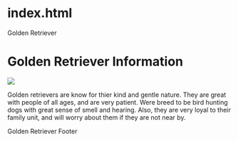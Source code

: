 # index.html
Golden Retriever
<!DOCTYPE html>
<html>
  <head>
      <title>Dog Breeds
      <link rel= "styes.css" href= "styles.css" type = text/css>
      <! -- metadata, links to css files,SEO --></title>
  </head>
  <body>
      <h1>Golden Retriever Information</h1>
       <img id= "Golden Retriever" src= "https://live.staticflickr.com/3722/10581910556_659c71691b_b.jpg"/150>
       <p>
           Golden retrievers are know for thier kind and gentle nature. 
           They are great with people of all ages, and are very patient.
           Were breed to be bird hunting dogs with great sense of smell and hearing.
           Also, they are very loyal to their family unit, and will worry about them if they are not near by.
       </p>
       <footer>Golden Retriever Footer</footer>
  </body>
</html> 
